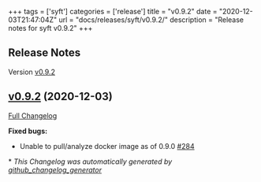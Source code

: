 +++
tags = ['syft']
categories = ['release']
title = "v0.9.2"
date = "2020-12-03T21:47:04Z"
url = "docs/releases/syft/v0.9.2/"
description = "Release notes for syft v0.9.2"
+++

## Release Notes

Version [v0.9.2](https://github.com/anchore/syft/releases/tag/v0.9.2)

## [v0.9.2](https://github.com/anchore/syft/tree/v0.9.2) (2020-12-03)

[Full Changelog](https://github.com/anchore/syft/compare/v0.9.1...v0.9.2)

**Fixed bugs:**

- Unable to pull/analyze docker image as of 0.9.0 [\#284](https://github.com/anchore/syft/issues/284)


\* *This Changelog was automatically generated by [github_changelog_generator](https://github.com/github-changelog-generator/github-changelog-generator)*
